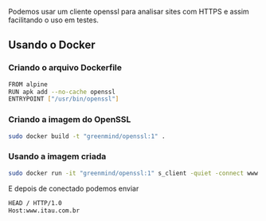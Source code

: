 Podemos usar um cliente openssl para analisar sites com HTTPS e assim facilitando o uso em testes.

## Usando o Docker

### Criando o arquivo Dockerfile
```sh
FROM alpine
RUN apk add --no-cache openssl
ENTRYPOINT ["/usr/bin/openssl"]
```

### Criando a imagem do OpenSSL
```sh
sudo docker build -t "greenmind/openssl:1" .
```

### Usando a imagem criada
```sh
sudo docker run -it "greenmind/openssl:1" s_client -quiet -connect www.itau.com.br:443
```

E depois de conectado podemos enviar
```sh
HEAD / HTTP/1.0
Host:www.itau.com.br
```